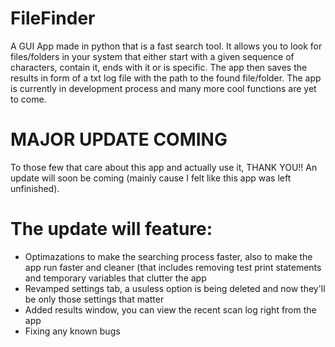 # FileFinder
A GUI App made in python that is a fast search tool. It allows you to look for files/folders in your system that either start with a given sequence of characters, contain it, ends with it or is specific. The app then saves the results in form of a txt log file with the path to the found file/folder. The app is currently in development process and many more cool functions are yet to come.

# MAJOR UPDATE COMING
To those few that care about this app and actually use it, THANK YOU!! An update will soon be coming (mainly cause I felt like this app was left unfinished). 
# The update will feature:
- Optimazations to make the searching process faster, also to make the app run faster and cleaner (that includes removing test print statements and temporary variables that clutter the app
- Revamped settings tab, a usuless option is being deleted and now they'll be only those settings that matter
- Added results window, you can view the recent scan log right from the app
- Fixing any known bugs
